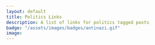 ```yaml
---
layout: default
title: Politics Links
description: A list of links for politics tagged posts
badge: "/assets/images/badges/antinazi.gif"
image: 
---
```

